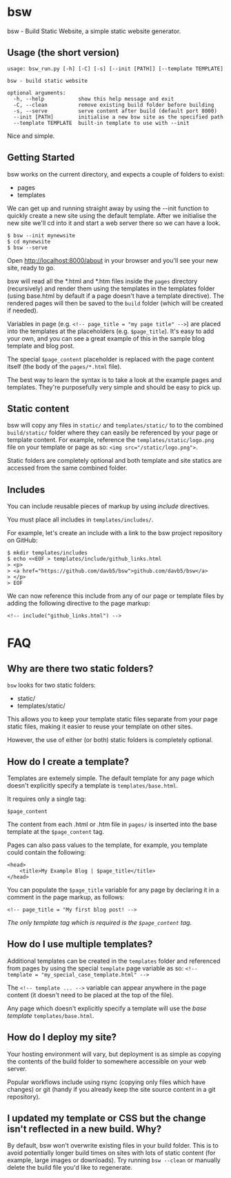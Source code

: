 # bsw
bsw - Build Static Website, a simple static website generator.


## Usage (the short version)

```
usage: bsw_run.py [-h] [-C] [-s] [--init [PATH]] [--template TEMPLATE]

bsw - build static website

optional arguments:
  -h, --help           show this help message and exit
  -C, --clean          remove existing build folder before building
  -s, --serve          serve content after build (default port 8000)
  --init [PATH]        initialise a new bsw site as the specified path
  --template TEMPLATE  built-in template to use with --init
```

Nice and simple.

## Getting Started

bsw works on the current directory, and expects a couple of
folders to exist:

* pages
* templates

We can get up and running straight away by using the --init function to
quickly create a new site using the default template. After we initialise
the new site we'll cd into it and start a web server there so we can have
a look.

```
$ bsw --init mynewsite
$ cd mynewsite
$ bsw --serve
```

Open <a href="http://localhost:8000/about">http://localhost:8000/about</a>
in your browser and you'll see your new site, ready to go.

bsw will read all the \*.html and \*.htm files inside the `pages` directory
(recursively) and render them using the templates in the templates folder
(using base.html by default if a page doesn't have a template directive).
The rendered pages will then be saved to the `build` folder (which will be
created if needed).


Variables in page (e.g. `<!-- page_title = "my page title" -->`) are placed
into the templates at the placeholders (e.g. `$page_title`). It's easy to 
add your own, and you can see a great example of this in the sample blog
template and blog post.

The special `$page_content` placeholder is replaced with the page content
itself (the body of the `pages/*.html` file).

The best way to learn the syntax is to take a look at the example pages
and templates. They're purposefully very simple and should be easy to
pick up.


## Static content

bsw will copy any files in `static/` and `templates/static/` to
to the combined `build/static/` folder where they can easily be
referenced by your page or template content. For example, reference
the `templates/static/logo.png` file on your template or page as
so: `<img src="/static/logo.png">`.

Static folders are completely optional and both template and site
statics are accessed from the same combined folder.


## Includes

You can include reusable pieces of markup by using *include* directives.

You must place all includes in `templates/includes/`.

For example, let's create an include with a link to the bsw project
repository on GitHub:

```
$ mkdir templates/includes
$ echo <<EOF > templates/include/github_links.html
> <p>
> <a href="https://github.com/davb5/bsw">github.com/davb5/bsw</a>
> </p>
> EOF
```

We can now reference this include from any of our page or template
files by adding the following directive to the page markup:


```
<!-- include("github_links.html") -->
```


# FAQ

## Why are there two static folders?

`bsw` looks for two static folders:

* static/
* templates/static/

This allows you to keep your template static files separate from your
page static files, making it easier to reuse your template on other sites.

However, the use of either (or both) static folders is completely optional.


## How do I create a template?

Templates are extemely simple. The default template for any page which doesn't
explicitly specify a template is `templates/base.html`.

It requires only a single tag:

```
$page_content
```

The content from each .html or .htm file in `pages/` is inserted into the
base template at the `$page_content` tag.

Pages can also pass values to the template, for example, you template could
contain the following:

```
<head>
    <title>My Example Blog | $page_title</title>
</head>
```

You can populate the `$page_title` variable for any page by declaring it
in a comment in the page markup, as follows:

```
<!-- page_title = "My first blog post! -->
```

*The only template tag which is required is the `$page_content` tag.*


## How do I use multiple templates?

Additional templates can be created in the `templates` folder and referenced
from pages by using the special `template` page variable as so:
`<!-- template = "my_special_case_template.html" -->`

The `<!-- template ... -->` variable can appear anywhere in the page content (it
doesn't need to be placed at the top of the file).

Any page which doesn't explicitly specify a template will use the *base template*
`templates/base.html`.


## How do I deploy my site?

Your hosting environment will vary, but deployment is as simple as copying
the contents of the build folder to somewhere accessible on your web server.

Popular workflows include using rsync (copying only files which have changes)
or git (handy if you already keep the site source content in a git repository).


## I updated my template or CSS but the change isn't reflected in a new build. Why?

By default, bsw won't overwrite existing files in your build folder. This is to
avoid potentially longer build times on sites with lots of static content (for
example, large images or downloads). Try running `bsw --clean` or manually
delete the build file you'd like to regenerate.
